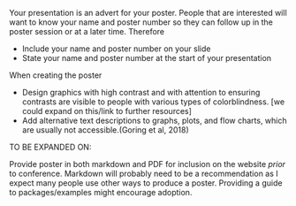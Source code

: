 Your presentation is an advert for your poster. People that are interested will want to know your name and poster number so they can follow up in the poster session or at a later time. Therefore
 - Include your name and poster number on your slide
 - State your name and poster number at the start of your presentation
 
When creating the poster
 - Design graphics with high contrast and with attention to ensuring contrasts are visible to people with various types of colorblindness. [we could expand on this/link to further resources]
 - Add alternative text descriptions to graphs, plots, and flow charts, which are usually not accessible.(Goring et al, 2018)
 
 
TO BE EXPANDED ON:

Provide poster in both markdown and PDF for inclusion on the website *prior* to conference. Markdown will probably need to be a recommendation as I expect many people use other ways to produce a poster. Providing a guide to packages/examples might encourage adoption.